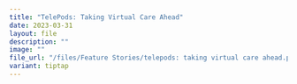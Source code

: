 ```yaml
---
title: "TelePods: Taking Virtual Care Ahead"
date: 2023-03-31
layout: file
description: ""
image: ""
file_url: "/files/Feature Stories/telepods: taking virtual care ahead.pdf"
variant: tiptap
---
```

